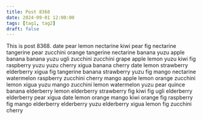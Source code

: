 ```yaml
---
title: Post 8368
date: 2024-09-01 12:00:00
tags: [tag1, tag2]
draft: false
---
```

This is post 8368.
date
pear
lemon
nectarine
kiwi
pear
fig
nectarine
tangerine
pear
zucchini
orange
tangerine
nectarine
banana
yuzu
apple
banana
banana
yuzu
ugli
zucchini
zucchini
grape
apple
lemon
yuzu
kiwi
fig
raspberry
yuzu
yuzu
cherry
xigua
banana
cherry
date
lemon
strawberry
elderberry
xigua
fig
tangerine
banana
strawberry
yuzu
fig
mango
nectarine
watermelon
raspberry
zucchini
cherry
mango
apple
lemon
orange
zucchini
lemon
xigua
yuzu
mango
zucchini
lemon
watermelon
yuzu
pear
quince
banana
elderberry
lemon
elderberry
strawberry
fig
kiwi
fig
ugli
elderberry
elderberry
pear
xigua
date
lemon
orange
mango
kiwi
orange
fig
raspberry
fig
mango
elderberry
elderberry
yuzu
elderberry
xigua
lemon
fig
zucchini
cherry

